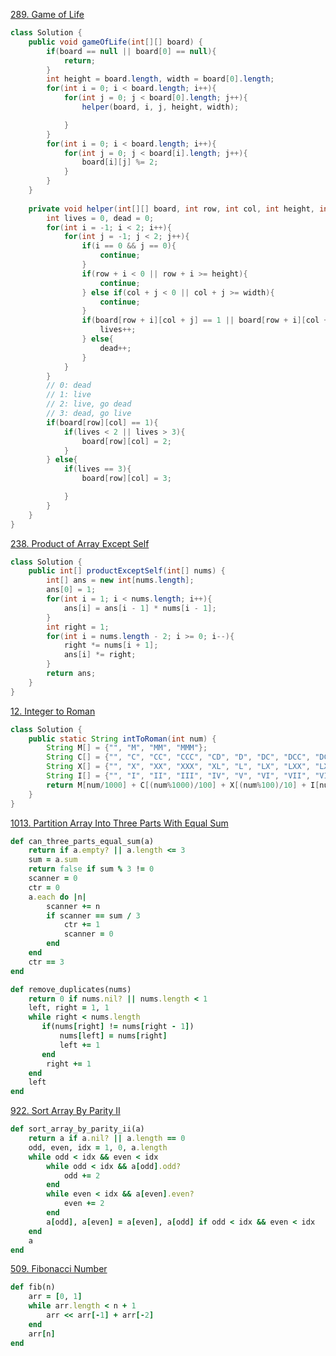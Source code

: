 [289. Game of Life](https://leetcode.com/problems/game-of-life/)

```java
class Solution {
    public void gameOfLife(int[][] board) {
        if(board == null || board[0] == null){
            return;
        }
        int height = board.length, width = board[0].length;
        for(int i = 0; i < board.length; i++){
            for(int j = 0; j < board[0].length; j++){
                helper(board, i, j, height, width);

            }
        }
        for(int i = 0; i < board.length; i++){
            for(int j = 0; j < board[i].length; j++){
                board[i][j] %= 2;
            }
        }
    }
    
    private void helper(int[][] board, int row, int col, int height, int width){
        int lives = 0, dead = 0;
        for(int i = -1; i < 2; i++){
            for(int j = -1; j < 2; j++){
                if(i == 0 && j == 0){
                    continue;
                }
                if(row + i < 0 || row + i >= height){
                    continue;
                } else if(col + j < 0 || col + j >= width){
                    continue;
                }
                if(board[row + i][col + j] == 1 || board[row + i][col + j] == 2){
                    lives++;
                } else{
                    dead++;
                }
            }
        }
        // 0: dead
        // 1: live
        // 2: live, go dead
        // 3: dead, go live
        if(board[row][col] == 1){
            if(lives < 2 || lives > 3){
                board[row][col] = 2;
            }
        } else{
            if(lives == 3){
                board[row][col] = 3;

            }
        }
    }
}
```

[238. Product of Array Except Self](https://leetcode.com/problems/product-of-array-except-self/)

```java
class Solution {
    public int[] productExceptSelf(int[] nums) {
        int[] ans = new int[nums.length];
        ans[0] = 1;
        for(int i = 1; i < nums.length; i++){
            ans[i] = ans[i - 1] * nums[i - 1];
        }
        int right = 1;
        for(int i = nums.length - 2; i >= 0; i--){
            right *= nums[i + 1];
            ans[i] *= right;
        }
        return ans;
    }
}
```

[12. Integer to Roman](https://leetcode.com/problems/integer-to-roman/)

```java
class Solution {
    public static String intToRoman(int num) {
        String M[] = {"", "M", "MM", "MMM"};
        String C[] = {"", "C", "CC", "CCC", "CD", "D", "DC", "DCC", "DCCC", "CM"};
        String X[] = {"", "X", "XX", "XXX", "XL", "L", "LX", "LXX", "LXXX", "XC"};
        String I[] = {"", "I", "II", "III", "IV", "V", "VI", "VII", "VIII", "IX"};
        return M[num/1000] + C[(num%1000)/100] + X[(num%100)/10] + I[num%10];
    }
}
```

[1013. Partition Array Into Three Parts With Equal Sum](https://leetcode.com/problems/partition-array-into-three-parts-with-equal-sum/)

```ruby
def can_three_parts_equal_sum(a)
    return if a.empty? || a.length <= 3
    sum = a.sum
    return false if sum % 3 != 0
    scanner = 0
    ctr = 0
    a.each do |n|
        scanner += n
        if scanner == sum / 3
            ctr += 1
            scanner = 0
        end
    end
    ctr == 3
end
```

```ruby
def remove_duplicates(nums)
    return 0 if nums.nil? || nums.length < 1
    left, right = 1, 1
    while right < nums.length
       if(nums[right] != nums[right - 1])
           nums[left] = nums[right]
           left += 1
       end
        right += 1
    end
    left
end
```

[922. Sort Array By Parity II](https://leetcode.com/problems/sort-array-by-parity-ii/)
```ruby
def sort_array_by_parity_ii(a)
    return a if a.nil? || a.length == 0
    odd, even, idx = 1, 0, a.length
    while odd < idx && even < idx
        while odd < idx && a[odd].odd?
            odd += 2
        end
        while even < idx && a[even].even?
            even += 2
        end
        a[odd], a[even] = a[even], a[odd] if odd < idx && even < idx
    end
    a
end
```
[509. Fibonacci Number](https://leetcode.com/problems/fibonacci-number/)
```ruby
def fib(n)
    arr = [0, 1]
    while arr.length < n + 1
        arr << arr[-1] + arr[-2]
    end
    arr[n]
end
```